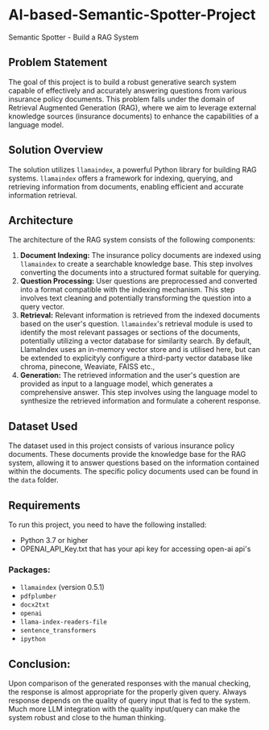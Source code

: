 # AI-based-Semantic-Spotter-Project
Semantic Spotter - Build a RAG System

## Problem Statement

The goal of this project is to build a robust generative search system capable of effectively and accurately answering questions from various insurance policy documents. This problem falls under the domain of Retrieval Augmented Generation (RAG), where we aim to leverage external knowledge sources (insurance documents) to enhance the capabilities of a language model.

## Solution Overview

The solution utilizes `llamaindex`, a powerful Python library for building RAG systems. `llamaindex` offers a framework for indexing, querying, and retrieving information from documents, enabling efficient and accurate information retrieval.

## Architecture

The architecture of the RAG system consists of the following components:

1.  **Document Indexing:** The insurance policy documents are indexed using `llamaindex` to create a searchable knowledge base. This step involves converting the documents into a structured format suitable for querying.
2.  **Question Processing:** User questions are preprocessed and converted into a format compatible with the indexing mechanism. This step involves text cleaning and potentially transforming the question into a query vector.
3.  **Retrieval:** Relevant information is retrieved from the indexed documents based on the user's question. `llamaindex`'s retrieval module is used to identify the most relevant passages or sections of the documents, potentially utilizing a vector database for similarity search. By default, LlamaIndex uses an in-memory vector store and is utilised here, but can be extended to explicityly configure a third-party vector database like chroma, pinecone, Weaviate, FAISS etc.,
4.  **Generation:** The retrieved information and the user's question are provided as input to a language model, which generates a comprehensive answer. This step involves using the language model to synthesize the retrieved information and formulate a coherent response.


## Dataset Used

The dataset used in this project consists of various insurance policy documents. These documents provide the knowledge base for the RAG system, allowing it to answer questions based on the information contained within the documents. The specific policy documents used can be found in the `data` folder.

## Requirements

To run this project, you need to have the following installed:

*   Python 3.7 or higher
*   OPENAI_API_Key.txt that has your api key for accessing open-ai api's

### Packages:

*   `llamaindex` (version 0.5.1)
*   `pdfplumber`
*   `docx2txt`
*   `openai`
*   `llama-index-readers-file`
*   `sentence_transformers`
*   `ipython`

## Conclusion:

Upon comparison of the generated responses with the manual checking, the response is almost appropriate for the properly given query. Always response depends on the quality of query input that is fed to the system. Much more LLM integration with the quality input/query can make the system robust and close to the human thinking.

